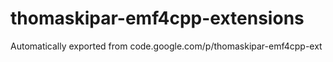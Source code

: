 # thomaskipar-emf4cpp-extensions
Automatically exported from code.google.com/p/thomaskipar-emf4cpp-ext
